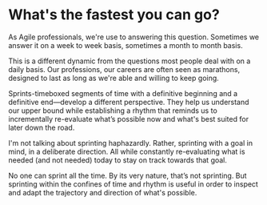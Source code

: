 # What's the fastest you can go?

As Agile professionals, we're use to answering this question. Sometimes we answer it on a week to week basis, sometimes a month to month basis.

This is a different dynamic from the questions most people deal with on a daily basis. Our professions, our careers are often seen as marathons, designed to last as long as we're able and willing to keep going.

Sprints-timeboxed segments of time with a definitive beginning and a definitive end—develop a different perspective. They help us understand our upper bound while establishing a rhythm that reminds us to incrementally re-evaluate what’s possible now and what's best suited for later down the road.

I'm not talking about sprinting haphazardly. Rather, sprinting with a goal in mind, in a deliberate direction. All while constantly re-evaluating what is needed (and not needed) today to stay on track towards that goal.

No one can sprint all the time. By its very nature, that’s not sprinting. But sprinting within the confines of time and rhythm is useful in order to inspect and adapt the trajectory and direction of what's possible.
